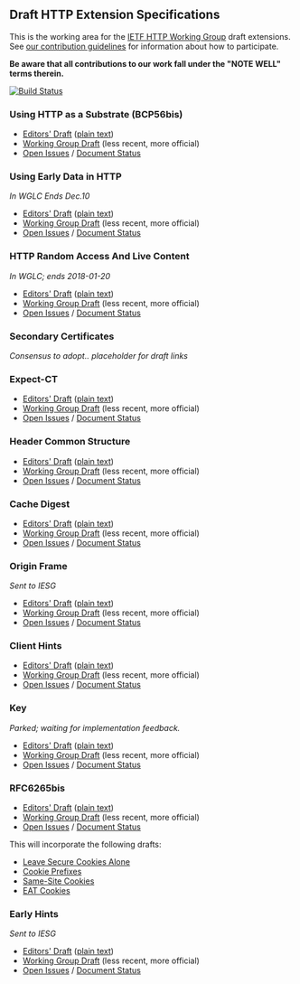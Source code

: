 ## Draft HTTP Extension Specifications

This is the working area for the [IETF HTTP Working Group](https://httpwg.github.io/) draft extensions. See [our contribution 
guidelines](CONTRIBUTING.md) for information about how to participate.

**Be aware that all contributions to our work fall under the "NOTE WELL" terms therein.**

[![Build Status](https://travis-ci.org/httpwg/http-extensions.svg?branch=master)](https://travis-ci.org/httpwg/http-extensions)


### Using HTTP as a Substrate (BCP56bis)

* [Editors' Draft](https://httpwg.github.io/http-extensions/draft-ietf-httpbis-bcp56bis.html) ([plain text](https://httpwg.github.io/http-extensions/draft-ietf-httpbis-bcp56bis.txt))
* [Working Group Draft](https://tools.ietf.org/html/draft-ietf-httpbis-bcp56bis) (less recent, more official)
* [Open Issues](https://github.com/httpwg/http-extensions/issues?q=is%3Aopen+is%3Aissue+label%3Abcp56bis) / [Document Status](https://datatracker.ietf.org/doc/draft-ietf-httpbis-bcp56bis/)



### Using Early Data in HTTP

*In WGLC Ends Dec.10*

* [Editors' Draft](https://httpwg.github.io/http-extensions/replay.html) ([plain text](https://httpwg.github.io/http-extensions/replay.txt))
* [Working Group Draft](https://tools.ietf.org/html/draft-ietf-httpbis-replay) (less recent, more official)
* [Open Issues](https://github.com/httpwg/http-extensions/issues?q=is%3Aopen+is%3Aissue+label%3Areplay) / [Document Status](https://datatracker.ietf.org/doc/draft-ietf-httpbis-replay/)


### HTTP Random Access And Live Content

*In WGLC; ends 2018-01-20*

* [Editors' Draft](https://httpwg.github.io/http-extensions/rand-access-live.html) ([plain text](https://httpwg.github.io/http-extensions/rand-access-live.txt))
* [Working Group Draft](https://tools.ietf.org/html/draft-ietf-httpbis-rand-access-live) (less recent, more official)
* [Open Issues](https://github.com/httpwg/http-extensions/issues?q=is%3Aopen+is%3Aissue+label%3Arand-access-live) / [Document Status](https://datatracker.ietf.org/doc/draft-ietf-httpbis-rand-access-live/)

### Secondary Certificates

*Consensus to adopt.. placeholder for draft links*

### Expect-CT

* [Editors' Draft](https://httpwg.github.io/http-extensions/expect-ct.html) ([plain text](https://httpwg.github.io/http-extensions/expect-ct.txt))
* [Working Group Draft](https://tools.ietf.org/html/draft-ietf-httpbis-expect-ct) (less recent, more official)
* [Open Issues](https://github.com/httpwg/http-extensions/issues?q=is%3Aopen+is%3Aissue+label%3Aexpect-ct) / [Document Status](https://datatracker.ietf.org/doc/draft-ietf-httpbis-expect-ct/)


### Header Common Structure

* [Editors' Draft](https://httpwg.github.io/http-extensions/header-structure.html) ([plain text](https://httpwg.github.io/http-extensions/header-structure.txt))
* [Working Group Draft](https://tools.ietf.org/html/draft-ietf-httpbis-header-structure) (less recent, more official)
* [Open Issues](https://github.com/httpwg/http-extensions/issues?q=is%3Aopen+is%3Aissue+label%3Aheader-structure) / [Document Status](https://datatracker.ietf.org/doc/draft-ietf-httpbis-header-structure/)


### Cache Digest

* [Editors' Draft](https://httpwg.github.io/http-extensions/cache-digest.html) ([plain text](https://httpwg.github.io/http-extensions/cache-digest.txt))
* [Working Group Draft](https://tools.ietf.org/html/draft-ietf-httpbis-cache-digest) (less recent, more official)
* [Open Issues](https://github.com/httpwg/http-extensions/issues?q=is%3Aopen+is%3Aissue+label%3Acache-digest) / [Document Status](https://datatracker.ietf.org/doc/draft-ietf-httpbis-cache-digest/)


### Origin Frame

*Sent to IESG*

* [Editors' Draft](https://httpwg.github.io/http-extensions/origin-frame.html) ([plain text](https://httpwg.github.io/http-extensions/origin-frame.txt))
* [Working Group Draft](https://tools.ietf.org/html/draft-ietf-httpbis-origin-frame) (less recent, more official)
* [Open Issues](https://github.com/httpwg/http-extensions/issues?q=is%3Aopen+is%3Aissue+label%3Aorigin-frame) / [Document Status](https://datatracker.ietf.org/doc/draft-ietf-httpbis-origin-frame/)


### Client Hints

* [Editors' Draft](https://httpwg.github.io/http-extensions/client-hints.html) ([plain text](https://httpwg.github.io/http-extensions/client-hints.txt))
* [Working Group Draft](https://tools.ietf.org/html/draft-ietf-httpbis-client-hints) (less recent, more official)
* [Open Issues](https://github.com/httpwg/http-extensions/issues?q=is%3Aopen+is%3Aissue+label%3Aclient-hints) / [Document Status](https://datatracker.ietf.org/doc/draft-ietf-httpbis-client-hints/)


### Key

_Parked; waiting for implementation feedback._

* [Editors' Draft](https://httpwg.github.io/http-extensions/key.html) ([plain text](https://httpwg.github.io/http-extensions/key.txt))
* [Working Group Draft](https://tools.ietf.org/html/draft-ietf-httpbis-key) (less recent, more official)
* [Open Issues](https://github.com/httpwg/http-extensions/issues?q=is%3Aopen+is%3Aissue+label%3Akey) / [Document Status](https://datatracker.ietf.org/doc/draft-ietf-httpbis-key/)


### RFC6265bis

* [Editors' Draft](https://httpwg.github.io/http-extensions/rfc6265bis.html) ([plain text](https://httpwg.github.io/http-extensions/rfc6265bis.txt))
* [Working Group Draft](https://tools.ietf.org/html/draft-ietf-httpbis-rfc6265bis) (less recent, more official)
* [Open Issues](https://github.com/httpwg/http-extensions/issues?q=is%3Aopen+is%3Aissue+label%3A6265bis) / [Document Status](https://datatracker.ietf.org/doc/draft-ietf-httpbis-rfc6265bis/)

This will incorporate the following drafts:
* [Leave Secure Cookies Alone](https://tools.ietf.org/html/draft-ietf-httpbis-cookie-alone)
* [Cookie Prefixes](https://tools.ietf.org/html/draft-ietf-httpbis-cookie-prefixes)
* [Same-Site Cookies](https://tools.ietf.org/html/draft-ietf-httpbis-cookie-same-site)
* [EAT Cookies](https://tools.ietf.org/html/draft-thomson-http-omnomnom)


### Early Hints

*Sent to IESG*

* [Editors' Draft](https://httpwg.github.io/http-extensions/early-hints.html) ([plain text](https://httpwg.github.io/http-extensions/early-hints.txt))
* [Working Group Draft](https://tools.ietf.org/html/draft-ietf-httpbis-early-hints) (less recent, more official)
* [Open Issues](https://github.com/httpwg/http-extensions/issues?q=is%3Aopen+is%3Aissue+label%3Aearly-hints) / [Document Status](https://datatracker.ietf.org/doc/draft-ietf-httpbis-early-hints/)

